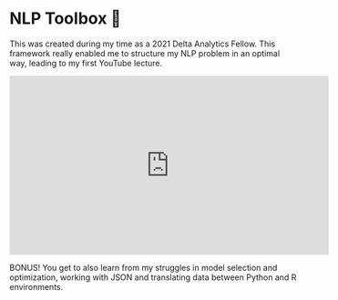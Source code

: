 # NLP Toolbox 🧰

This was created during my time as a 2021 Delta
Analytics Fellow. This framework really enabled me
to structure my NLP problem in an optimal way,
leading to my first YouTube lecture.

<iframe width="560" height="315" src="https://www.youtube-nocookie.com/embed/2TUK9QytzFo" title="YouTube video player" frameborder="0" allow="accelerometer; autoplay; clipboard-write; encrypted-media; gyroscope; picture-in-picture" allowfullscreen></iframe>

BONUS! You get to also learn from my struggles in model
selection and optimization, working with JSON and
translating data between Python and R environments.